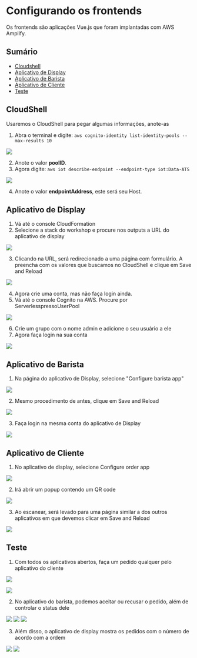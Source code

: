 # Configurando os frontends

Os frontends são aplicações Vue.js que foram implantadas com AWS Amplify.

## Sumário

- [Cloudshell](#cloudshell)
- [Aplicativo de Display](#aplicativo-de-display)
- [Aplicativo de Barista](#aplicativo-de-barista)
- [Aplicativo de Cliente](#aplicativo-de-cliente)
- [Teste](#teste)

## CloudShell

Usaremos o CloudShell para pegar algumas informações, anote-as

1. Abra o terminal e digite: ```aws cognito-identity list-identity-pools --max-results 10```

![](/progress%20report%203.2/tarefa%202:%20Serverlesspresso/images/frontends/poolID.png)

2. Anote o valor __poolID__.
3. Agora digite: ```aws iot describe-endpoint --endpoint-type iot:Data-ATS```

![](/progress%20report%203.2/tarefa%202:%20Serverlesspresso/images/frontends/host.png)

4. Anote o valor __endpointAddress__, este será seu Host.

## Aplicativo de Display

1. Vá até o console CloudFormation
2. Selecione a stack do workshop e procure nos outputs a URL do aplicativo de display

![](/progress%20report%203.2/tarefa%202:%20Serverlesspresso/images/frontends/displayapp.png)

3. Clicando na URL, será redirecionado a uma página com formulário. A preencha com os valores que buscamos no CloudShell e clique em Save and Reload

![](/progress%20report%203.2/tarefa%202:%20Serverlesspresso/images/frontends/displayapp2.png)

4. Agora crie uma conta, mas não faça login ainda.
5. Vá até o console Cognito na AWS. Procure por ServerlesspressoUserPool

![](/progress%20report%203.2/tarefa%202:%20Serverlesspresso/images/frontends/displayapp3.png) 

6. Crie um grupo com o nome admin e adicione o seu usuário a ele
7. Agora faça login na sua conta

![](/progress%20report%203.2/tarefa%202:%20Serverlesspresso/images/frontends/displayapp4.png) 

## Aplicativo de Barista

1. Na página do aplicativo de Display, selecione "Configure barista app"

![](/progress%20report%203.2/tarefa%202:%20Serverlesspresso/images/frontends/baristaapp.png)

2. Mesmo procedimento de antes, clique em Save and Reload

![](/progress%20report%203.2/tarefa%202:%20Serverlesspresso/images/frontends/baristaapp2.png)

3. Faça login na mesma conta do aplicativo de Display

![](/progress%20report%203.2/tarefa%202:%20Serverlesspresso/images/frontends/customerapp.png)


## Aplicativo de Cliente

1. No aplicativo de display, selecione Configure order app

![](/progress%20report%203.2/tarefa%202:%20Serverlesspresso/images/frontends/customerapp.png)

2. Irá abrir um popup contendo um QR code

![](/progress%20report%203.2/tarefa%202:%20Serverlesspresso/images/frontends/customerapp2.png)

3. Ao escanear, será levado para uma página similar a dos outros aplicativos em que devemos clicar em Save and Reload

![](/progress%20report%203.2/tarefa%202:%20Serverlesspresso/images/frontends/customerapp3.png)

## Teste

1. Com todos os aplicativos abertos, faça um pedido qualquer pelo aplicativo do cliente

![](/progress%20report%203.2/tarefa%202:%20Serverlesspresso/images/frontends/test%20order%20a%20coffee.png)

![](/progress%20report%203.2/tarefa%202:%20Serverlesspresso/images/frontends/test%20order%20in%20queue.png)

2. No aplicativo do barista, podemos aceitar ou recusar o pedido, além de controlar o status dele

![](/progress%20report%203.2/tarefa%202:%20Serverlesspresso/images/frontends/test%20barista%20app%201.png)
![](/progress%20report%203.2/tarefa%202:%20Serverlesspresso/images/frontends/test%20barista%20app%202.png)
![](/progress%20report%203.2/tarefa%202:%20Serverlesspresso/images/frontends/test%20barista%20app%203.png)

3. Além disso, o aplicativo de display mostra os pedidos com o número de acordo com a ordem

![](/progress%20report%203.2/tarefa%202:%20Serverlesspresso/images/frontends/test%20display%20app%201.png)
![](/progress%20report%203.2/tarefa%202:%20Serverlesspresso/images/frontends/test%20display%20app%202.png)


